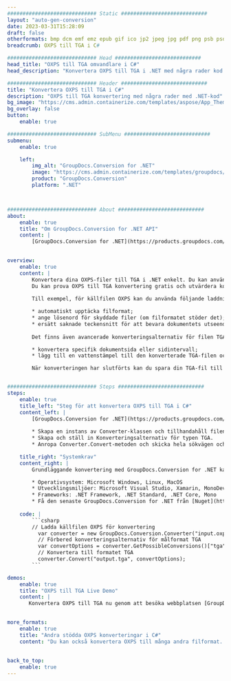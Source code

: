 ```yaml
---
############################# Static ############################
layout: "auto-gen-conversion"
date: 2023-03-31T15:28:09
draft: false
otherformats: bmp dcm emf emz epub gif ico jp2 jpeg jpg pdf png psb psd svg svgz tex tga tif tiff webp wmf wmz xps
breadcrumb: OXPS till TGA i C#

############################# Head ############################
head_title: "OXPS till TGA omvandlare i C#"
head_description: "Konvertera OXPS till TGA i .NET med några rader kod. Använd GroupDocs Document Conversion API för att konvertera över 160 filformat."

############################# Header ############################
title: "Konvertera OXPS till TGA i C#"
description: "OXPS till TGA konvertering med några rader med .NET-kod"
bg_image: "https://cms.admin.containerize.com/templates/aspose/App_Themes/V3/images/bg/header1.png"
bg_overlay: false
button:
    enable: true

############################# SubMenu ############################
submenu:
    enable: true

    left:
        img_alt: "GroupDocs.Conversion for .NET"
        image: "https://cms.admin.containerize.com/templates/groupdocs/images/product-logos/90x90-noborder/groupdocs-conversion-net.png"
        product: "GroupDocs.Conversion"
        platform: ".NET"



############################# About ############################
about:
    enable: true
    title: "Om GroupDocs.Conversion for .NET API"
    content: |
        [GroupDocs.Conversion for .NET](https://products.groupdocs.com/conversion/net/) kan användas för att konvertera Microsoft Word, Excel, PowerPoint, PDF, Visio och andra format. GroupDocs.Conversion är ett fristående API som är lämpligt för back-end och interna system där hög prestanda krävs. Det beror inte på någon programvara som Microsoft eller Open Office.
    

overview:
    enable: true
    content: |
        Konvertera dina OXPS-filer till TGA i .NET enkelt. Du kan använda bara ett par C# kodrader i valfri plattform som du vill, som - Windows, Linux, macOS.
        Du kan prova OXPS till TGA konvertering gratis och utvärdera konverteringsresultatens kvalitet. Tillsammans med enkla filkonverteringsscenarier kan du prova mer avancerade alternativ för att ladda källfilen OXPS och för att spara resultatet TGA. 
        
        Till exempel, för källfilen OXPS kan du använda följande laddningsalternativ:

        * automatiskt upptäcka filformat;
        * ange lösenord för skyddade filer (om filformatet stöder det);
        * ersätt saknade teckensnitt för att bevara dokumentets utseende.
        
        Det finns även avancerade konverteringsalternativ för filen TGA:

        * konvertera specifik dokumentsida eller sidintervall;
        * lägg till en vattenstämpel till den konverterade TGA-filen och många fler.

        När konverteringen har slutförts kan du spara din TGA-fil till den lokala filsökvägen eller någon tredje parts lagring som FTP, Amazon S3, Google Drive, Dropbox etc. Observera - för att konvertera OXPS till {{ TO}} det finns inget behov av någon ytterligare programvara installerad - som MS Office, Open Office, Adobe Acrobat Reader etc.


############################# Steps ############################
steps:
    enable: true
    title_left: "Steg för att konvertera OXPS till TGA i C#"
    content_left: |
        [GroupDocs.Conversion for .NET](https://products.groupdocs.com/conversion/net/) gör det enkelt för utvecklare att konvertera en OXPS-fil till TGA med några rader kod.
        
        * Skapa en instans av Converter-klassen och tillhandahåll filen OXPS med den fullständiga sökvägen
        * Skapa och ställ in Konverteringsalternativ för typen TGA.
        * Anropa Converter.Convert-metoden och skicka hela sökvägen och formatet (TGA) som en parameter

    title_right: "Systemkrav"
    content_right: |
        Grundläggande konvertering med GroupDocs.Conversion for .NET kan göras med bara några enkla steg. Våra API:er stöds på alla större plattformar och operativsystem. Innan du kör koden nedan, se till att du har följande förutsättningar installerade på ditt system.

        * Operativsystem: Microsoft Windows, Linux, MacOS
        * Utvecklingsmiljöer: Microsoft Visual Studio, Xamarin, MonoDevelop
        * Frameworks: .NET Framework, .NET Standard, .NET Core, Mono
        * Få den senaste GroupDocs.Conversion for .NET från [Nuget](https://www.nuget.org/packages/groupdocs.conversion)
         
    code: |
        ```csharp    
        // Ladda källfilen OXPS för konvertering
          var converter = new GroupDocs.Conversion.Converter("input.oxps");
          // Förbered konverteringsalternativ för målformat TGA
          var convertOptions = converter.GetPossibleConversions()["tga"].ConvertOptions;
          // Konvertera till formatet TGA
          converter.Convert("output.tga", convertOptions);
        ```

demos:
    enable: true
    title: "OXPS till TGA Live Demo"
    content: |
       Konvertera OXPS till TGA nu genom att besöka webbplatsen [GroupDocs.Conversion App](https://products.groupdocs.app/conversion/family). Onlinedemo har följande fördelar
          

more_formats:
    enable: true
    title: "Andra stödda OXPS konverteringar i C#"
    content: "Du kan också konvertera OXPS till många andra filformat. Se listan nedan."
       
       
back_to_top:
    enable: true
---
```

